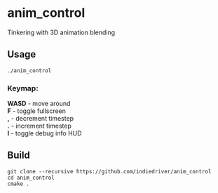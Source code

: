 # anim_control

Tinkering with 3D animation blending

Usage
-----
`./anim_control`

### Keymap:  
**WASD**  - move around  
**F**     - toggle fullscreen  
**,**     - decrement timestep  
**.**     - increment timestep  
**I**     - toggle debug info HUD  

Build
-----
```
git clone --recursive https://github.com/indiedriver/anim_control
cd anim_control
cmake .
```
